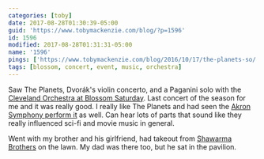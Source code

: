 ```yaml
---
categories: [toby]
date: 2017-08-28T01:30:39-05:00
guid: 'https://www.tobymackenzie.com/blog/?p=1596'
id: 1596
modified: 2017-08-28T01:31:31-05:00
name: '1596'
pings: ['https://www.tobymackenzie.com/blog/2016/10/17/the-planets-so/']
tags: [blossom, concert, event, music, orchestra]
---
```


Saw The Planets, Dvorák's violin concerto, and a Paganini solo with the [Cleveland Orchestra at Blossom Saturday](https://www.clevelandorchestra.com/17-blossom--summer/17-blossom-festival---concerts/2017-08-26-the-planets/?performanceNumber=15766).<!--more-->  Last concert of the season for me and it was really good.  I really like The Planets and had seen the [Akron Symphony perform it](https://www.tobymackenzie.com/blog/2016/10/17/the-planets-so/) as well.  Can hear lots of parts that sound like they really influenced sci-fi and movie music in general.

Went with my brother and his girlfriend, had takeout from [Shawarma Brothers](https://www.yelp.com/biz/shawarma-brothers-cuyahoga-falls) on the lawn.  My dad was there too, but he sat in the pavilion.
